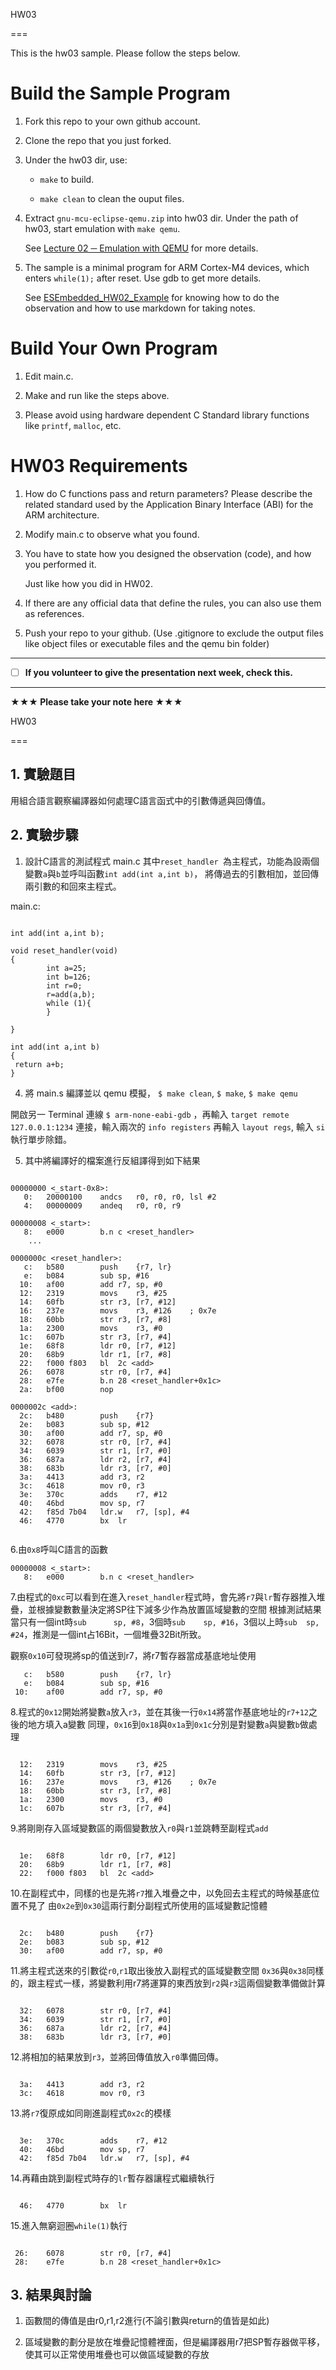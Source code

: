 HW03

===

This is the hw03 sample. Please follow the steps below.



# Build the Sample Program



1. Fork this repo to your own github account.



2. Clone the repo that you just forked.



3. Under the hw03 dir, use:



	* `make` to build.



	* `make clean` to clean the ouput files.



4. Extract `gnu-mcu-eclipse-qemu.zip` into hw03 dir. Under the path of hw03, start emulation with `make qemu`.



	See [Lecture 02 ─ Emulation with QEMU] for more details.



5. The sample is a minimal program for ARM Cortex-M4 devices, which enters `while(1);` after reset. Use gdb to get more details.



	See [ESEmbedded_HW02_Example] for knowing how to do the observation and how to use markdown for taking notes.



# Build Your Own Program



1. Edit main.c.



2. Make and run like the steps above.



3. Please avoid using hardware dependent C Standard library functions like `printf`, `malloc`, etc.



# HW03 Requirements



1. How do C functions pass and return parameters? Please describe the related standard used by the Application Binary Interface (ABI) for the ARM architecture.



2. Modify main.c to observe what you found.



3. You have to state how you designed the observation (code), and how you performed it.



	Just like how you did in HW02.



3. If there are any official data that define the rules, you can also use them as references.



4. Push your repo to your github. (Use .gitignore to exclude the output files like object files or executable files and the qemu bin folder)



[Lecture 02 ─ Emulation with QEMU]: http://www.nc.es.ncku.edu.tw/course/embedded/02/#Emulation-with-QEMU

[ESEmbedded_HW02_Example]: https://github.com/vwxyzjimmy/ESEmbedded_HW02_Example



--------------------



- [ ] **If you volunteer to give the presentation next week, check this.**



--------------------



**★★★ Please take your note here ★★★**

HW03 

===

## 1. 實驗題目

用組合語言觀察編譯器如何處理C語言函式中的引數傳遞與回傳值。

## 2. 實驗步驟

1. 設計C語言的測試程式 main.c 
其中`reset_handler `為主程式，功能為設兩個變數`a`與`b`並呼叫函數`int add(int a,int b)`，
將傳過去的引數相加，並回傳兩引數的和回來主程式。

main.c:



```

int add(int a,int b);

void reset_handler(void)
{
        int a=25;
        int b=126;
        int r=0;
        r=add(a,b);
        while (1){
        }

}

int add(int a,int b)
{
 return a+b;
}

```



4. 將 main.s 編譯並以 qemu 模擬， `$ make clean`, `$ make`, `$ make qemu`

開啟另一 Terminal 連線 `$ arm-none-eabi-gdb` ，再輸入 `target remote 127.0.0.1:1234` 連接，輸入兩次的 `info registers` 再輸入 `layout regs`, 輸入 `si` 執行單步除錯。



5. 其中將編譯好的檔案進行反組譯得到如下結果


```assembly

00000000 <_start-0x8>:
   0:	20000100 	andcs	r0, r0, r0, lsl #2
   4:	00000009 	andeq	r0, r0, r9

00000008 <_start>:
   8:	e000      	b.n	c <reset_handler>
	...

0000000c <reset_handler>:
   c:	b580      	push	{r7, lr}
   e:	b084      	sub	sp, #16
  10:	af00      	add	r7, sp, #0
  12:	2319      	movs	r3, #25
  14:	60fb      	str	r3, [r7, #12]
  16:	237e      	movs	r3, #126	; 0x7e
  18:	60bb      	str	r3, [r7, #8]
  1a:	2300      	movs	r3, #0
  1c:	607b      	str	r3, [r7, #4]
  1e:	68f8      	ldr	r0, [r7, #12]
  20:	68b9      	ldr	r1, [r7, #8]
  22:	f000 f803 	bl	2c <add>
  26:	6078      	str	r0, [r7, #4]
  28:	e7fe      	b.n	28 <reset_handler+0x1c>
  2a:	bf00      	nop

0000002c <add>:
  2c:	b480      	push	{r7}
  2e:	b083      	sub	sp, #12
  30:	af00      	add	r7, sp, #0
  32:	6078      	str	r0, [r7, #4]
  34:	6039      	str	r1, [r7, #0]
  36:	687a      	ldr	r2, [r7, #4]
  38:	683b      	ldr	r3, [r7, #0]
  3a:	4413      	add	r3, r2
  3c:	4618      	mov	r0, r3
  3e:	370c      	adds	r7, #12
  40:	46bd      	mov	sp, r7
  42:	f85d 7b04 	ldr.w	r7, [sp], #4
  46:	4770      	bx	lr


```
6.由`0x8`呼叫C語言的函數

```assembly
00000008 <_start>:
   8:	e000      	b.n	c <reset_handler>
```

7.由程式的`0xc`可以看到在進入`reset_handler`程式時，會先將`r7`與`lr`暫存器推入堆疊，並根據變數數量決定將SP往下減多少作為放置區域變數的空間
根據測試結果當只有一個int時`sub      sp, #8`，3個時`sub	sp, #16`，3個以上時`sub	sp, #24`，推測是一個int占16Bit，一個堆疊32Bit所致。

觀察`0x10`可發現將sp的值送到r7，將r7暫存器當成基底地址使用

```assembly
   c:	b580      	push	{r7, lr}
   e:	b084      	sub	sp, #16
 10:	af00      	add	r7, sp, #0
```

8.程式的`0x12`開始將變數`a`放入`r3`，並在其後一行`0x14`將當作基底地址的`r7+12`之後的地方填入a變數
同理，`0x16`到`0x18`與`0x1a`到`0x1c`分別是對變數`a`與變數`b`做處理

```assembly
 
  12:	2319      	movs	r3, #25
  14:	60fb      	str	r3, [r7, #12]
  16:	237e      	movs	r3, #126	; 0x7e
  18:	60bb      	str	r3, [r7, #8]
  1a:	2300      	movs	r3, #0
  1c:	607b      	str	r3, [r7, #4]

```

9.將剛剛存入區域變數區的兩個變數放入`r0`與`r1`並跳轉至副程式`add`

```assembly

  1e:	68f8      	ldr	r0, [r7, #12]
  20:	68b9      	ldr	r1, [r7, #8]
  22:	f000 f803 	bl	2c <add>

```

10.在副程式中，同樣的也是先將`r7`推入堆疊之中，以免回去主程式的時候基底位置不見了
由`0x2e`到`0x30`這兩行劃分副程式所使用的區域變數記憶體

```assembly

  2c:	b480      	push	{r7}
  2e:	b083      	sub	sp, #12
  30:	af00      	add	r7, sp, #0

```

11.將主程式送來的引數從`r0`,`r1`取出後放入副程式的區域變數空間
`0x36`與`0x38`同樣的，跟主程式一樣，將變數利用r7將運算的東西放到`r2`與`r3`這兩個變數準備做計算

```assembly

  32:	6078      	str	r0, [r7, #4]
  34:	6039      	str	r1, [r7, #0]
  36:	687a      	ldr	r2, [r7, #4]
  38:	683b      	ldr	r3, [r7, #0]

```

12.將相加的結果放到`r3`，並將回傳值放入`r0`準備回傳。

```assembly

  3a:	4413      	add	r3, r2
  3c:	4618      	mov	r0, r3

```

13.將`r7`復原成如同剛進副程式`0x2c`的模樣

```assembly

  3e:	370c      	adds	r7, #12
  40:	46bd      	mov	sp, r7
  42:	f85d 7b04 	ldr.w	r7, [sp], #4

```

14.再藉由跳到副程式時存的`lr`暫存器讓程式繼續執行

```assembly

  46:	4770      	bx	lr

```

15.進入無窮迴圈`while(1)`執行

```assembly

 26:	6078      	str	r0, [r7, #4]
 28:	e7fe      	b.n	28 <reset_handler+0x1c>

```

## 3. 結果與討論

1. 函數間的傳值是由r0,r1,r2進行(不論引數與return的值皆是如此)

2. 區域變數的劃分是放在堆疊記憶體裡面，但是編譯器用r7把SP暫存器做平移，使其可以正常使用堆疊也可以做區域變數的存放




